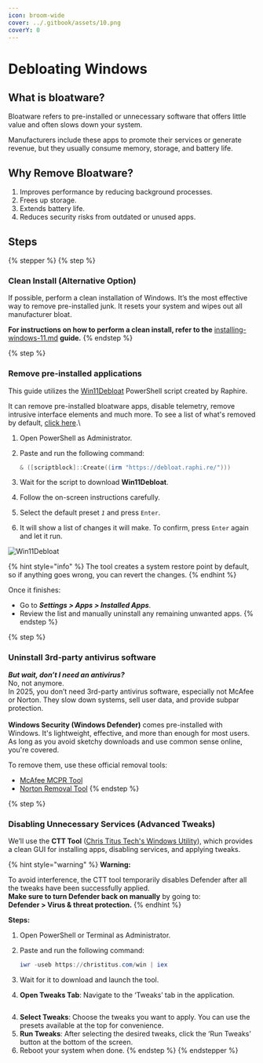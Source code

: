 ```yaml
---
icon: broom-wide
cover: ../.gitbook/assets/10.png
coverY: 0
---
```


# Debloating Windows

## What is bloatware?

Bloatware refers to pre-installed or unnecessary software that offers little value and often slows down your system.&#x20;

Manufacturers include these apps to promote their services or generate revenue, but they usually consume memory, storage, and battery life.

## Why Remove Bloatware?

1. Improves performance by reducing background processes.
2. Frees up storage.
3. Extends battery life.
4. Reduces security risks from outdated or unused apps.

## Steps

{% stepper %}
{% step %}
### Clean Install (Alternative Option)

If possible, perform a clean installation of Windows. It’s the most effective way to remove pre-installed junk. It resets your system and wipes out all manufacturer bloat.

**For instructions on how to perform a clean install, refer to the** [installing-windows-11.md](installing-windows-11.md "mention") **guide.**
{% endstep %}

{% step %}
### Remove pre-installed applications

This guide utilizes the [Win11Debloat](https://github.com/Raphire/Win11Debloat) PowerShell script created by Raphire.

It can remove pre-installed bloatware apps, disable telemetry, remove intrusive interface elements and much more. To see a list of what's removed by default, [click here](https://github.com/Raphire/Win11Debloat#default-settings).\


1. Open PowerShell as Administrator.
2.  Paste and run the following command:

    ```powershell
    & ([scriptblock]::Create((irm "https://debloat.raphi.re/")))
    ```
3. Wait for the script to download **Win11Debloat**.
4. Follow the on-screen instructions carefully.
5. Select the default preset _`1`_ and press `Enter`.
6. It will show a list of changes it will make. To confirm, press `Enter` again and let it run.

![Win11Debloat](https://github.com/user-attachments/assets/010dd837-cc12-4b3e-953b-2be66e8dfd4c)

{% hint style="info" %}
The tool creates a system restore point by default, so if anything goes wrong, you can revert the changes.
{% endhint %}

Once it finishes:

* Go to _**Settings > Apps > Installed Apps**_.
* Review the list and manually uninstall any remaining unwanted apps.
{% endstep %}

{% step %}
### Uninstall 3rd-party antivirus software

_**But wait, don’t I need an antivirus?**_\
No, not anymore. \
In 2025, you don’t need 3rd-party antivirus software, especially not McAfee or Norton. They slow down systems, sell user data, and provide subpar protection.\
\
**Windows Security (Windows Defender)** comes pre-installed with Windows. It's lightweight, effective, and more than enough for most users. As long as you avoid sketchy downloads and use common sense online, you're covered.

To remove them, use these official removal tools:

* [McAfee MCPR Tool](https://download.mcafee.com/molbin/iss-loc/SupportTools/MCPR/MCPR.exe)
* [Norton Removal Tool](https://norton.com/nrnr)
{% endstep %}

{% step %}
### Disabling Unnecessary Services (Advanced Tweaks)

We’ll use the **CTT Tool** ([Chris Titus Tech's Windows Utility](https://github.com/ChrisTitusTech/winutil)), which provides a clean GUI for installing apps, disabling services, and applying tweaks.

{% hint style="warning" %}
**Warning:**&#x20;

To avoid interference, the CTT tool temporarily disables Defender after all the tweaks have been successfully applied.\
**Make sure to turn Defender back on manually** by going to:\
**Defender > Virus & threat protection.**
{% endhint %}

**Steps:**

1. Open PowerShell or Terminal as Administrator.
2.  Paste and run the following command:

    ```powershell
    iwr -useb https://christitus.com/win | iex
    ```
3. Wait for it to download and launch the tool.&#x20;
4. **Open Tweaks Tab**: Navigate to the ‘Tweaks’ tab in the application.

<figure><img src="https://github.com/user-attachments/assets/43f3c35b-eff6-4d5b-a036-095601622aca" alt=""><figcaption></figcaption></figure>

4. **Select Tweaks**: Choose the tweaks you want to apply. You can use the presets available at the top for convenience.
5. **Run Tweaks**: After selecting the desired tweaks, click the ‘Run Tweaks’ button at the bottom of the screen.
6. Reboot your system when done.
{% endstep %}
{% endstepper %}
